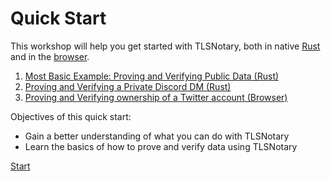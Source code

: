 # Quick Start

This workshop will help you get started with TLSNotary, both in native [Rust](rust.md) and in the [browser](browser_extension.md).

1. [Most Basic Example: Proving and Verifying Public Data (Rust)](rust.md#rust-simple)
2. [Proving and Verifying a Private Discord DM (Rust)](rust.md#rust-discord)
3. [Proving and Verifying ownership of a Twitter account (Browser)](browser_extension.md#browser)

Objectives of this quick start:
* Gain a better understanding of what you can do with TLSNotary
* Learn the basics of how to prove and verify data using TLSNotary

[Start](rust.md)
